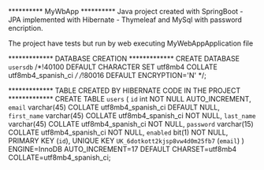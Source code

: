 ********** MyWbApp **********
Java project created with SpringBoot - JPA implemented with Hibernate - Thymeleaf
and MySql with password encription.

The project have tests but run by web executing MyWebAppApplication file

************* DATABASE CREATION *************
CREATE DATABASE `usersdb` /*!40100 DEFAULT CHARACTER SET utf8mb4 COLLATE utf8mb4_spanish_ci */ /*!80016 DEFAULT ENCRYPTION='N' */;

************* TABLE CREATED BY HIBERNATE CODE IN THE PROJECT *************
CREATE TABLE `users` (
  `id` int NOT NULL AUTO_INCREMENT,
  `email` varchar(45) COLLATE utf8mb4_spanish_ci DEFAULT NULL,
  `first_name` varchar(45) COLLATE utf8mb4_spanish_ci NOT NULL,
  `last_name` varchar(45) COLLATE utf8mb4_spanish_ci NOT NULL,
  `password` varchar(15) COLLATE utf8mb4_spanish_ci NOT NULL,
  `enabled` bit(1) NOT NULL,
  PRIMARY KEY (`id`),
  UNIQUE KEY `UK_6dotkott2kjsp8vw4d0m25fb7` (`email`)
) ENGINE=InnoDB AUTO_INCREMENT=17 DEFAULT CHARSET=utf8mb4 COLLATE=utf8mb4_spanish_ci;



